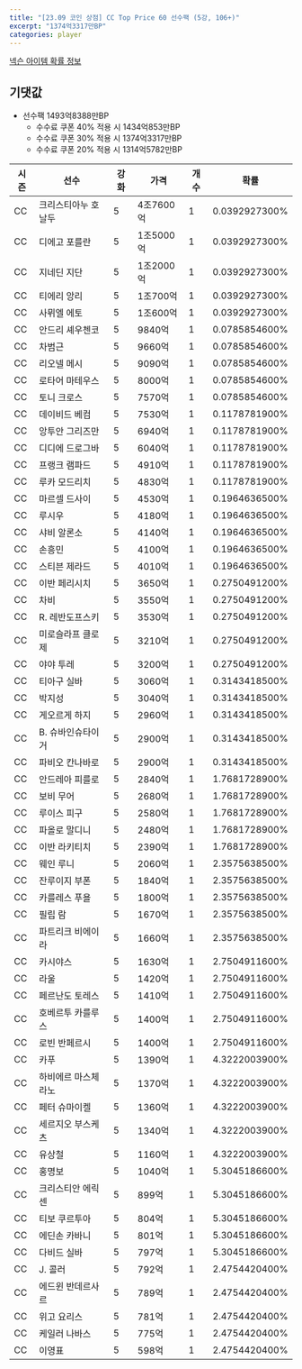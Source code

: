 ```yaml
---
title: "[23.09 코인 상점] CC Top Price 60 선수팩 (5강, 106+)"
excerpt: "1374억3317만BP"
categories: player
---
```

[넥슨 아이템 확률 정보](http://iteminfo.nexon.com/probability/fo4?sn=7383)

## 기댓값
  - 선수팩 1493억8388만BP
    - 수수료 쿠폰 40% 적용 시 1434억853만BP
    - 수수료 쿠폰 30% 적용 시 1374억3317만BP
    - 수수료 쿠폰 20% 적용 시 1314억5782만BP


|시즌|선수|강화|가격|개수|확률|
|---|---|---|---|---|---|
|CC|크리스티아누 호날두|5|4조7600억|1|0.0392927300%|
|CC|디에고 포를란|5|1조5000억|1|0.0392927300%|
|CC|지네딘 지단|5|1조2000억|1|0.0392927300%|
|CC|티에리 앙리|5|1조700억|1|0.0392927300%|
|CC|사뮈엘 에토|5|1조600억|1|0.0392927300%|
|CC|안드리 셰우첸코|5|9840억|1|0.0785854600%|
|CC|차범근|5|9660억|1|0.0785854600%|
|CC|리오넬 메시|5|9090억|1|0.0785854600%|
|CC|로타어 마테우스|5|8000억|1|0.0785854600%|
|CC|토니 크로스|5|7570억|1|0.0785854600%|
|CC|데이비드 베컴|5|7530억|1|0.1178781900%|
|CC|앙투안 그리즈만|5|6940억|1|0.1178781900%|
|CC|디디에 드로그바|5|6040억|1|0.1178781900%|
|CC|프랭크 램파드|5|4910억|1|0.1178781900%|
|CC|루카 모드리치|5|4830억|1|0.1178781900%|
|CC|마르셀 드사이|5|4530억|1|0.1964636500%|
|CC|루시우|5|4180억|1|0.1964636500%|
|CC|샤비 알론소|5|4140억|1|0.1964636500%|
|CC|손흥민|5|4100억|1|0.1964636500%|
|CC|스티븐 제라드|5|4010억|1|0.1964636500%|
|CC|이반 페리시치|5|3650억|1|0.2750491200%|
|CC|차비|5|3550억|1|0.2750491200%|
|CC|R. 레반도프스키|5|3530억|1|0.2750491200%|
|CC|미로슬라프 클로제|5|3210억|1|0.2750491200%|
|CC|야야 투레|5|3200억|1|0.2750491200%|
|CC|티아구 실바|5|3060억|1|0.3143418500%|
|CC|박지성|5|3040억|1|0.3143418500%|
|CC|게오르게 하지|5|2960억|1|0.3143418500%|
|CC|B. 슈바인슈타이거|5|2900억|1|0.3143418500%|
|CC|파비오 칸나바로|5|2900억|1|0.3143418500%|
|CC|안드레아 피를로|5|2840억|1|1.7681728900%|
|CC|보비 무어|5|2680억|1|1.7681728900%|
|CC|루이스 피구|5|2580억|1|1.7681728900%|
|CC|파올로 말디니|5|2480억|1|1.7681728900%|
|CC|이반 라키티치|5|2390억|1|1.7681728900%|
|CC|웨인 루니|5|2060억|1|2.3575638500%|
|CC|잔루이지 부폰|5|1840억|1|2.3575638500%|
|CC|카를레스 푸욜|5|1800억|1|2.3575638500%|
|CC|필립 람|5|1670억|1|2.3575638500%|
|CC|파트리크 비에이라|5|1660억|1|2.3575638500%|
|CC|카시야스|5|1630억|1|2.7504911600%|
|CC|라울|5|1420억|1|2.7504911600%|
|CC|페르난도 토레스|5|1410억|1|2.7504911600%|
|CC|호베르투 카를루스|5|1400억|1|2.7504911600%|
|CC|로빈 반페르시|5|1400억|1|2.7504911600%|
|CC|카푸|5|1390억|1|4.3222003900%|
|CC|하비에르 마스체라노|5|1370억|1|4.3222003900%|
|CC|페터 슈마이켈|5|1360억|1|4.3222003900%|
|CC|세르지오 부스케츠|5|1340억|1|4.3222003900%|
|CC|유상철|5|1160억|1|4.3222003900%|
|CC|홍명보|5|1040억|1|5.3045186600%|
|CC|크리스티안 에릭센|5|899억|1|5.3045186600%|
|CC|티보 쿠르투아|5|804억|1|5.3045186600%|
|CC|에딘손 카바니|5|801억|1|5.3045186600%|
|CC|다비드 실바|5|797억|1|5.3045186600%|
|CC|J. 콜러|5|792억|1|2.4754420400%|
|CC|에드윈 반데르사르|5|789억|1|2.4754420400%|
|CC|위고 요리스|5|781억|1|2.4754420400%|
|CC|케일러 나바스|5|775억|1|2.4754420400%|
|CC|이영표|5|598억|1|2.4754420400%|
